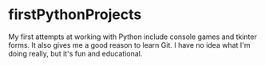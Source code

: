 # firstPythonProjects
My first attempts at working with Python include console games and tkinter forms. It also gives me a good reason to learn Git. I have no idea what I'm doing really, but it's fun and educational. 
